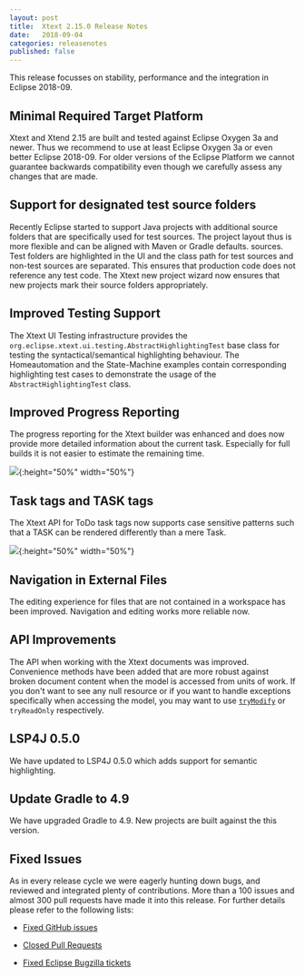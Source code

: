 ```yaml
---
layout: post
title:  Xtext 2.15.0 Release Notes
date:   2018-09-04
categories: releasenotes
published: false
---
```


This release focusses on stability, performance and the integration in Eclipse 2018-09. 

## Minimal Required Target Platform

Xtext and Xtend 2.15 are built and tested against Eclipse Oxygen 3a and newer. Thus we recommend to use at least Eclipse Oxygen 3a or even better Eclipse 2018-09. For older versions of the Eclipse Platform we cannot guarantee backwards compatibility even though we carefully assess any changes that are made. 

## Support for designated test source folders

Recently Eclipse started to support Java projects with additional source folders that are specifically used for test sources. The project layout thus is more flexible and can be aligned with Maven or Gradle defaults. sources. Test folders are highlighted in the UI and the class path for test sources and non-test sources are separated. This ensures that production code does not reference any test code. The Xtext new project wizard now ensures that new projects mark their source folders appropriately.

## Improved Testing Support

The Xtext UI Testing infrastructure provides the `org.eclipse.xtext.ui.testing.AbstractHighlightingTest` base class for testing the syntactical/semantical highlighting behaviour. The Homeautomation and the State-Machine examples contain corresponding highlighting test cases to demonstrate the usage of the `AbstractHighlightingTest` class.

## Improved Progress Reporting

The progress reporting for the Xtext builder was enhanced and does now provide more detailed information about the current task. Especially for full builds it is not easier to estimate the remaining time.

![]({{site.baseurl}}/images/releasenotes/2_15_progressmonitor.gif){:height="50%" width="50%"}

## Task tags and TASK tags

The Xtext API for ToDo task tags now supports case sensitive patterns such that a TASK can be rendered differently than a mere Task.

![]({{site.baseurl}}/images/releasenotes/2_15_tasktags.png){:height="50%" width="50%"}

## Navigation in External Files

The editing experience for files that are not contained in a workspace has been improved. Navigation and editing works more reliable now.

## API Improvements

The API when working with the Xtext documents was improved. Convenience methods have been added that are more robust against broken document content when the model is accessed from units of work. If you don't want to see any null resource or if you want to handle exceptions specifically when accessing the model, you may want to use [`tryModify`](https://github.com/eclipse/xtext-core/blob/master/org.eclipse.xtext.util/src/org/eclipse/xtext/util/concurrent/IWriteAccess.java#L53) or `tryReadOnly` respectively. 

## LSP4J 0.5.0

We have updated to LSP4J 0.5.0 which adds support for semantic highlighting.

## Update Gradle to 4.9

We have upgraded Gradle to 4.9. New projects are built against the this version.

## Fixed Issues

As in every release cycle we were eagerly hunting down bugs, and reviewed and integrated plenty of contributions. More than a 100 issues and almost 300 pull requests have made it into this release. For further details please refer to the following lists:

- [Fixed GitHub issues](https://github.com/search?utf8=%E2%9C%93&q=is%3Aissue+milestone%3ARelease_2.15+is%3Aclosed+repo%3Aeclipse%2Fxtext+repo%3Aeclipse%2Fxtext-core+repo%3Aeclipse%2Fxtext-lib+repo%3Aeclipse%2Fxtext-extras+repo%3Aeclipse%2Fxtext-eclipse+repo%3Aeclipse%2Fxtext-idea+repo%3Aeclipse%2Fxtext-web+repo%3Aeclipse%2Fxtext-maven+repo%3Aeclipse%2Fxtext-xtend&type=Issues&ref=searchresults)

- [Closed Pull Requests](https://github.com/search?utf8=%E2%9C%93&q=is%3Apr+milestone%3ARelease_2.15+is%3Aclosed+repo%3Aeclipse%2Fxtext+repo%3Aeclipse%2Fxtext-core+repo%3Aeclipse%2Fxtext-lib+repo%3Aeclipse%2Fxtext-extras+repo%3Aeclipse%2Fxtext-eclipse+repo%3Aeclipse%2Fxtext-idea+repo%3Aeclipse%2Fxtext-web+repo%3Aeclipse%2Fxtext-maven+repo%3Aeclipse%2Fxtext-xtend&type=Issues&ref=searchresults)

- [Fixed Eclipse Bugzilla tickets](https://bugs.eclipse.org/bugs/buglist.cgi?bug_status=RESOLVED&bug_status=VERIFIED&bug_status=CLOSED&classification=Modeling&classification=Tools&columnlist=product%2Ccomponent%2Cassigned_to%2Cbug_status%2Cresolution%2Cshort_desc%2Cchangeddate%2Ckeywords&f0=OP&f1=OP&f3=CP&f4=CP&known_name=Xtext%202.15&list_id=16618269&product=TMF&product=Xtend&query_based_on=Xtext%202.15&query_format=advanced&status_whiteboard=v2.15&status_whiteboard_type=allwordssubstr)

